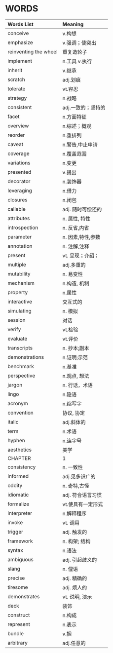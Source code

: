 # WORDS  
| Words List | Meaning |  
| :---- | :----|
|conceive|v.构想|
|emphasize|v.强调；使突出|
|reinventing the wheel|重复造轮子|
|implement|n.工具 v.执行|
|inherit|v.继承|
|scratch|adj.划痕|
|tolerate|vt.容忍|
|strategy|n.战略|
|consistent|adj.一致的；坚持的|
|facet|n.方面特征|
|overview|n.综述；概观|
|reorder|n.重排列|
|caveat|n.警告,中止申请|
|coverage|n.覆盖范围|
|variations|n.变更|
|presented|v.提出|
|decorator|n.装饰器|
|leveraging|n.借力|
|closures|n.闭包|
|callable|adj. 随时可偿还的|
|attributes|n. 属性, 特性|
|introspection|n. 反省,内省|
|parameter|n. 因素,特性,参数|
|annotation|n. 注解,注释|
|present|vt. 呈现；介绍；|
|multiple|adj.多重的|
|mutability|n. 易变性|
|mechanism|n.构造, 机制|
|property|n.属性|
|interactive|交互式的|
|simulating|n. 模拟|
|session|对话|
|verify|vt.检验|
|evaluate|vt.评价|
|transcripts|n. 抄本;副本|
|demonstrations|n.证明;示范|
|benchmark|n.基准|
|perspective|n.观点, 想法|
|jargon|n. 行话，术语|
|lingo|n.隐语|
|acronym|n.缩写字|
|convention|协议, 协定|
|italic|adj.斜体的|
|term|n.术语|
|hyphen|n.连字号|
|aesthetics|美学|
|CHAPTER|1|
|consistency|n. 一致性|
|informed|adj.见多识广的|
|oddity|n. 奇特,古怪|
|idiomatic|adj. 符合语言习惯|
|formalize|vt.使具有一定形式|
|interpreter|n.解释程序|
|invoke|vt. 调用|
|trigger|adj. 触发的|
|framework|n. 构架; 结构|
|syntax|n.语法|
|ambiguous|adj. 引起歧义的|
|slang|n. 俚语|
|precise|adj. 精确的|
|tiresome|adj. 烦人的|
|demonstrates|vt. 说明, 演示|
|deck|装饰|
|construct|n.构成|
|represent|n.表示|
|bundle|v.捆|
|arbitrary|adj.任意的|